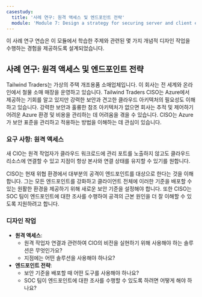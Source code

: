```yaml
---
casestudy:
  title: '사례 연구: 원격 액세스 및 엔드포인트 전략'
  module: 'Module 7: Design a strategy for securing server and client endpoints'
---
```


이 사례 연구 연습은 이 모듈에서 학습한 주제와 관련된 몇 가지 개념적 디자인 작업을 수행하는 경험을 제공하도록 설계되었습니다.

## 사례 연구: 원격 액세스 및 엔드포인트 전략

Tailwind Traders는 가상의 주택 개조용품 소매업체입니다. 이 회사는 전 세계와 온라인에서 철물 소매 매장을 운영하고 있습니다. Tailwind Traders CISO는 Azure에서 제공하는 기회를 알고 있지만 강력한 보안과 견고한 클라우드 아키텍처의 필요성도 이해하고 있습니다. 강력한 보안과 훌륭한 참조 아키텍처가 없으면 회사는 추적 및 제어하기 어려운 Azure 환경 및 비용을 관리하는 데 어려움을 겪을 수 있습니다. CISO는 Azure가 보안 표준을 관리하고 적용하는 방법을 이해하는 데 관심이 있습니다.

### 요구 사항: 원격 액세스

새 CIO는 원격 작업자가 클라우드 워크로드에 관리 포트를 노출하지 않고도 클라우드 리소스에 연결할 수 있고 지점이 항상 본사와 연결 상태를 유지할 수 있기를 원합니다.

CISO는 현재 위협 환경에서 대부분의 공격이 엔드포인트를 대상으로 한다는 것을 이해합니다. 그는 모든 엔드포인트를 강화하고 클라이언트 전체에 이러한 기준을 배포할 수 있는 원활한 환경을 제공하기 위해 새로운 보안 기준을 설정해야 합니다.  또한 CISO는 SOC 팀이 엔드포인트에 대한 조사를 수행하여 공격의 근본 원인을 더 잘 이해할 수 있도록 지원하려고 합니다.

### 디자인 작업

* **원격 액세스**: 
     - 원격 작업자 연결과 관련하여 CIO의 비전을 실현하기 위해 사용해야 하는 솔루션은 무엇인가요?
     - 지점에는 어떤 솔루션을 사용해야 하나요?
* **엔드포인트 전략**:
     - 보안 기준을 배포할 때 어떤 도구를 사용해야 하나요?
     - SOC 팀이 엔드포인트에 대한 조사를 수행할 수 있도록 하려면 어떻게 해야 하나요?
